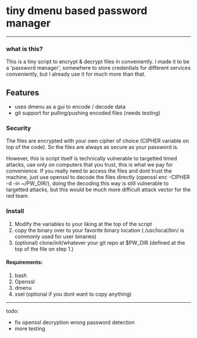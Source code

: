 # tiny dmenu based password manager
---
### what is this?
This is a tiny script to encrypt & decrypt files in conveniently.
I made it to be a 'password manager', somewhere to store credentials for different services conveniently, but I already use it for much more than that.

## Features
* uses dmenu as a gui to encode / decode data
* git support for pulling/pushing encoded files (needs testing)

### Security
The files are encrypted with your own cipher of choice (CIPHER variable on top of the code).
So the files are always as secure as your password is.

However, this is script itself is technically vulnerable to targetted timed attacks, use only on computers that you trust, this is what we pay for convenience.
If you really need to access the files and dont trust the machine, just use openssl to decode the files directly (openssl enc -CIPHER -d -in ~/PW_DIR/<file>), doing the decoding this way is still vulnerable to targetted attacks, but this would be much more difficult attack vector for the red team.



### Install
1. Modify the variables to your liking at the top of the script
2. copy the binary over to your favorite binary location ( /usr/local/bin/ is commonly used for user binaries)
3. (optional) clone/init/whatever your git repo at $PW_DIR (defined at the top of the file on step 1.)



#### Requirements:
1. bash
2. Openssl
3. dmenu
4. xsel (optional if you dont want to copy anything)






---
todo:
* fix openssl decryption wrong password detection
* more testing
